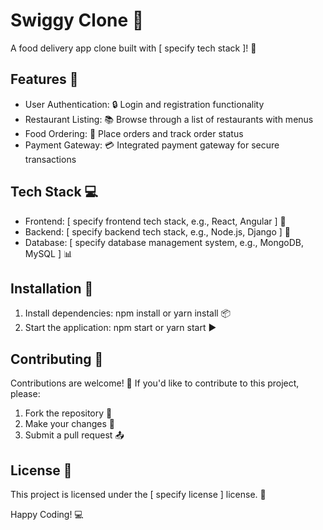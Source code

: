 # Swiggy Clone 🍴


A food delivery app clone built with [ specify tech stack ]! 🚀

## Features 📝


- User Authentication: 🔒 Login and registration functionality
- Restaurant Listing: 📚 Browse through a list of restaurants with menus
- Food Ordering: 🍔 Place orders and track order status
- Payment Gateway: 💳 Integrated payment gateway for secure transactions

## Tech Stack 💻


- Frontend: [ specify frontend tech stack, e.g., React, Angular ] 📱
- Backend: [ specify backend tech stack, e.g., Node.js, Django ] 🚀
- Database: [ specify database management system, e.g., MongoDB, MySQL ] 📊

## Installation 🔧


1. Install dependencies: npm install or yarn install 📦
2. Start the application: npm start or yarn start ▶


## Contributing 🤝


Contributions are welcome! 🤝 If you'd like to contribute to this project, please:

1. Fork the repository 🍴
2. Make your changes 📝
3. Submit a pull request 📤

## License 📄


This project is licensed under the [ specify license ] license. 📄

Happy Coding! 💻
